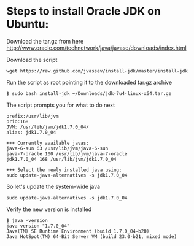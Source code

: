 Steps to install Oracle JDK on Ubuntu:
===========

Download the tar.gz from here http://www.oracle.com/technetwork/java/javase/downloads/index.html

Download the script

    wget https://raw.github.com/jvassev/install-jdk/master/install-jdk
    

Run the script as root pointing it to the downloaded tar.gz archive

    $ sudo bash install-jdk ~/Downloads/jdk-7u4-linux-x64.tar.gz
    

The script prompts you for what to do next

    prefix:/usr/lib/jvm
    prio:168
    JVM: /usr/lib/jvm/jdk1.7.0_04/
    alias: jdk1.7.0_04
    
    +++ Currently available javas:
    java-6-sun 63 /usr/lib/jvm/java-6-sun
    java-7-oracle 100 /usr/lib/jvm/java-7-oracle
    jdk1.7.0_04 168 /usr/lib/jvm/jdk1.7.0_04
    
    +++ Select the newly installed java using:
    sudo update-java-alternatives -s jdk1.7.0_04

So let's update the system-wide java
    
    sudo update-java-alternatives -s jdk1.7.0_04


Verify the new version is installed

    $ java -version
    java version "1.7.0_04"
    Java(TM) SE Runtime Environment (build 1.7.0_04-b20)
    Java HotSpot(TM) 64-Bit Server VM (build 23.0-b21, mixed mode)
    
